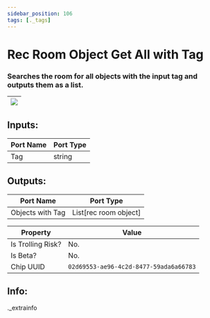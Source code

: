 ```yaml
---
sidebar_position: 106
tags: [._tags]
---
```


# Rec Room Object Get All with Tag


### Searches the room for all objects with the input tag and outputs them as a list.

| ![](https://images-ext-2.discordapp.net/external/MPmIaQzlEPmgGWlgi-WxBBXt0Bjv_zWPkg1y1f_sy3s/https/www.recroomcircuits.com/image/circuit/absolute-value?width=206&height=108) |
|-----|

## Inputs:
| Port Name | Port Type |
|-----------|-----------|
| Tag | string |

## Outputs:
| Port Name | Port Type |
|-----------|-----------|
| Objects with Tag | List[rec room object] | 

| Property  | Value |
|-------------------|-----------|
| Is Trolling Risk? | No. |
| Is Beta? | No. |
| Chip UUID | `02d69553-ae96-4c2d-8477-59ada6a66783` |

## Info:
._extrainfo